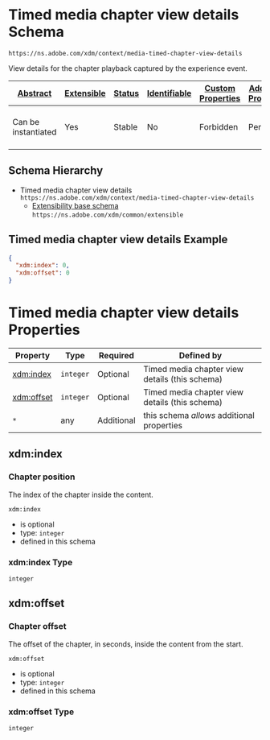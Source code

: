 
# Timed media chapter view details Schema

```
https://ns.adobe.com/xdm/context/media-timed-chapter-view-details
```

View details for the chapter playback captured by the experience event.

| [Abstract](../../abstract.md) | [Extensible](../../extensions.md) | [Status](../../status.md) | [Identifiable](../../id.md) | [Custom Properties](../../extensions.md) | [Additional Properties](../../extensions.md) | Defined In |
|-------------------------------|-----------------------------------|---------------------------|-----------------------------|------------------------------------------|----------------------------------------------|------------|
| Can be instantiated | Yes | Stable | No | Forbidden | Permitted | [datatypes/media-timed-chapter-view-details.schema.json](datatypes/media-timed-chapter-view-details.schema.json) |
## Schema Hierarchy

* Timed media chapter view details `https://ns.adobe.com/xdm/context/media-timed-chapter-view-details`
  * [Extensibility base schema](extensible.schema.md) `https://ns.adobe.com/xdm/common/extensible`


## Timed media chapter view details Example
```json
{
  "xdm:index": 0,
  "xdm:offset": 0
}
```

# Timed media chapter view details Properties

| Property | Type | Required | Defined by |
|----------|------|----------|------------|
| [xdm:index](#xdmindex) | `integer` | Optional | Timed media chapter view details (this schema) |
| [xdm:offset](#xdmoffset) | `integer` | Optional | Timed media chapter view details (this schema) |
| `*` | any | Additional | this schema *allows* additional properties |

## xdm:index
### Chapter position

The index of the chapter inside the content.

`xdm:index`
* is optional
* type: `integer`
* defined in this schema

### xdm:index Type


`integer`






## xdm:offset
### Chapter offset

The offset of the chapter, in seconds, inside the content from the start.

`xdm:offset`
* is optional
* type: `integer`
* defined in this schema

### xdm:offset Type


`integer`





